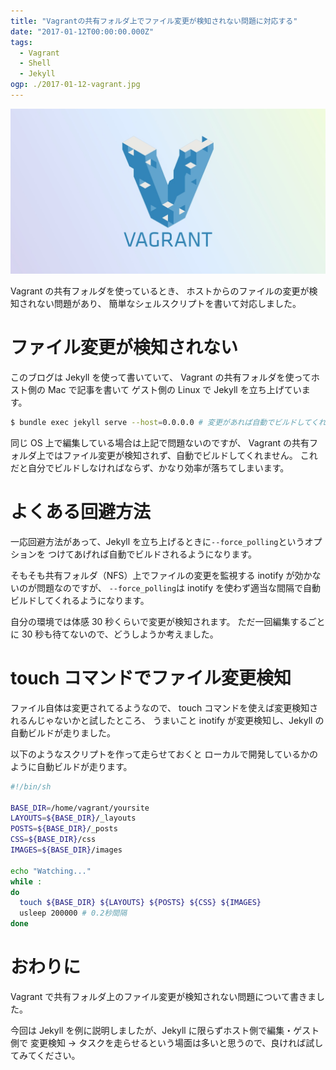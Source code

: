 ```yaml
---
title: "Vagrantの共有フォルダ上でファイル変更が検知されない問題に対応する"
date: "2017-01-12T00:00:00.000Z"
tags:
  - Vagrant
  - Shell
  - Jekyll
ogp: ./2017-01-12-vagrant.jpg
---
```


![Vagrant](./2017-01-12-vagrant.jpg)

Vagrant の共有フォルダを使っているとき、
ホストからのファイルの変更が検知されない問題があり、
簡単なシェルスクリプトを書いて対応しました。

# ファイル変更が検知されない

このブログは Jekyll を使って書いていて、
Vagrant の共有フォルダを使ってホスト側の Mac で記事を書いて
ゲスト側の Linux で Jekyll を立ち上げています。

```sh
$ bundle exec jekyll serve --host=0.0.0.0 # 変更があれば自動でビルドしてくれるはず
```

同じ OS 上で編集している場合は上記で問題ないのですが、
Vagrant の共有フォルダ上ではファイル変更が検知されず、自動でビルドしてくれません。
これだと自分でビルドしなければならず、かなり効率が落ちてしまいます。

# よくある回避方法

一応回避方法があって、Jekyll を立ち上げるときに`--force_polling`というオプションを
つけてあげれば自動でビルドされるようになります。

そもそも共有フォルダ（NFS）上でファイルの変更を監視する inotify が効かないのが問題なのですが、
`--force_polling`は inotify を使わず適当な間隔で自動ビルドしてくれるようになります。

自分の環境では体感 30 秒くらいで変更が検知されます。
ただ一回編集するごとに 30 秒も待てないので、どうしようか考えました。

# touch コマンドでファイル変更検知

ファイル自体は変更されてるようなので、
touch コマンドを使えば変更検知されるんじゃないかと試したところ、
うまいこと inotify が変更検知し、Jekyll の自動ビルドが走りました。

以下のようなスクリプトを作って走らせておくと
ローカルで開発しているかのように自動ビルドが走ります。

```sh
#!/bin/sh

BASE_DIR=/home/vagrant/yoursite
LAYOUTS=${BASE_DIR}/_layouts
POSTS=${BASE_DIR}/_posts
CSS=${BASE_DIR}/css
IMAGES=${BASE_DIR}/images

echo "Watching..."
while :
do
  touch ${BASE_DIR} ${LAYOUTS} ${POSTS} ${CSS} ${IMAGES}
  usleep 200000 # 0.2秒間隔
done
```

# おわりに

Vagrant で共有フォルダ上のファイル変更が検知されない問題について書きました。

今回は Jekyll を例に説明しましたが、Jekyll に限らずホスト側で編集・ゲスト側で
変更検知 → タスクを走らせるという場面は多いと思うので、良ければ試してみてください。
